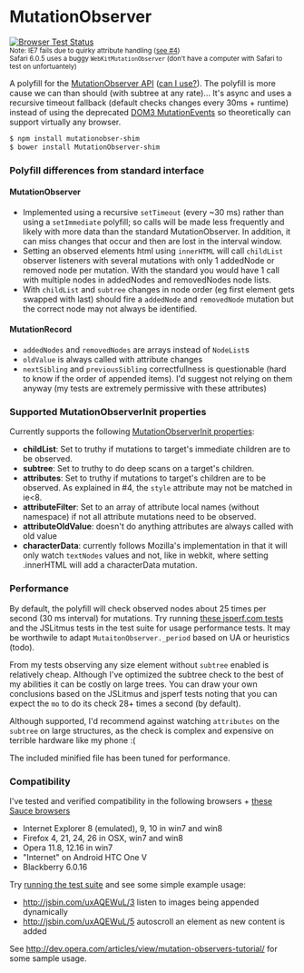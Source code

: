 MutationObserver
========================

[![Browser Test Status](https://saucelabs.com/browser-matrix/mutationobserver.svg)](https://saucelabs.com/u/mutationobserver)  
<sup>Note: IE7 fails due to quirky attribute handling ([see #4](https://github.com/megawac/MutationObserver.js/issues/4))  
Safari 6.0.5 uses a buggy `WebKitMutationObserver` (don't have a computer with Safari to test on unfortuantely)</sup>

A polyfill for the [MutationObserver API](http://www.w3.org/TR/2013/WD-dom-20131107/#mutation-observers) ([can I use?](http://caniuse.com/mutationobserver)). The polyfill is more cause we can than should (with subtree at any rate)... It's async and uses a recursive timeout fallback (default checks changes every 30ms + runtime) instead of using the deprecated [DOM3 MutationEvents](http://www.w3.org/TR/DOM-Level-3-Events/#events-mutationevents) so theoretically can support virtually any browser.  

```sh
$ npm install mutationobser-shim
$ bower install MutationObserver-shim
```

### Polyfill differences from standard interface

#### MutationObserver

* Implemented using a recursive `setTimeout` (every ~30 ms) rather than using a `setImmediate` polyfill; so calls will be made less frequently and likely with more data than the standard MutationObserver. In addition, it can miss changes that occur and then are lost in the interval window.
* Setting an observed elements html using `innerHTML` will call `childList` observer listeners with several mutations with only 1 addedNode or removed node per mutation. With the standard you would have 1 call with multiple nodes in addedNodes and removedNodes node lists.
* With `childList` and `subtree` changes in node order (eg first element gets swapped with last) should fire a `addedNode` and `removedNode` mutation but the correct node may not always be identified.

#### MutationRecord

* `addedNodes` and `removedNodes` are arrays instead of `NodeList`s
* `oldValue` is always called with attribute changes
* `nextSibling` and `previousSibling` correctfullness is questionable (hard to know if the order of appended items). I'd suggest not relying on them anyway (my tests are extremely permissive with these attributes)

### Supported MutationObserverInit properties

Currently supports the following [MutationObserverInit properties](https://developer.mozilla.org/en/docs/Web/API/MutationObserver#MutationObserverInit):

* **childList**: Set to truthy if mutations to target's immediate children are to be observed.
* **subtree**: Set to truthy to do deep scans on a target's children.
* **attributes**: Set to truthy if mutations to target's children are to be observed. As explained in #4, the `style` attribute may not be matched in ie<8.
* **attributeFilter**: Set to an array of attribute local names (without namespace) if not all attribute mutations need to be observed.
* **attributeOldValue**: doesn't do anything attributes are always called with old value
* **characterData**: currently follows Mozilla's implementation in that it will only watch `textNodes` values and not, like in webkit, where setting .innerHTML will add a characterData mutation.

### Performance

By default, the polyfill will check observed nodes about 25 times per second (30 ms interval) for mutations. Try running [these jsperf.com tests](http://jsperf.com/mutationobserver-shim) and the JSLitmus tests in the test suite for usage performance tests. It may be worthwile to adapt `MutaitonObserver._period` based on UA or heuristics (todo).

From my tests observing any size element without `subtree` enabled is relatively cheap. Although I've optimized the subtree check to the best of my abilities it can be costly on large trees. You can draw your own conclusions based on the JSLitmus and jsperf tests noting that you can expect the `mo` to do its check 28+ times a second (by default).

Although supported, I'd recommend against watching `attributes` on the `subtree` on large structures, as the check is complex and expensive on terrible hardware like my phone :(

The included minified file has been tuned for performance.

### Compatibility

I've tested and verified compatibility in the following browsers + [these Sauce browsers](https://saucelabs.com/u/mutationobserver)

* Internet Explorer 8 (emulated), 9, 10 in win7 and win8
* Firefox 4, 21, 24, 26 in OSX, win7 and win8
* Opera 11.8, 12.16 in win7
* "Internet" on Android HTC One V
* Blackberry 6.0.16

Try [running the test suite](https://rawgithub.com/megawac/MutationObserver.js/master/test/index.html) and see some simple example usage:

* http://jsbin.com/uxAQEWuL/3 listen to images being appended dynamically
* http://jsbin.com/uxAQEWuL/5 autoscroll an element as new content is added

See http://dev.opera.com/articles/view/mutation-observers-tutorial/ for some sample usage.

